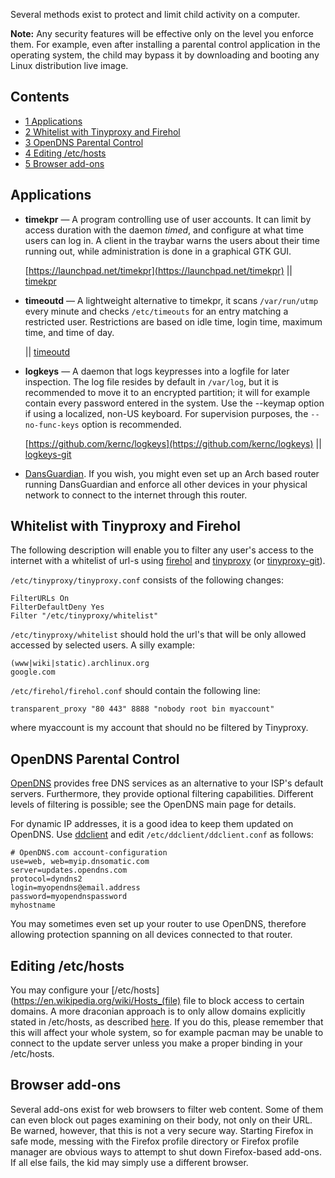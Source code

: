 Several methods exist to protect and limit child activity on a computer.

**Note:** Any security features will be effective only on the level you enforce them. For example, even after installing a parental control application in the operating system, the child may bypass it by downloading and booting any Linux distribution live image.

## Contents

*   [1 Applications](#Applications)
*   [2 Whitelist with Tinyproxy and Firehol](#Whitelist_with_Tinyproxy_and_Firehol)
*   [3 OpenDNS Parental Control](#OpenDNS_Parental_Control)
*   [4 Editing /etc/hosts](#Editing_.2Fetc.2Fhosts)
*   [5 Browser add-ons](#Browser_add-ons)

## Applications

*   **timekpr** — A program controlling use of user accounts. It can limit by access duration with the daemon *timed*, and configure at what time users can log in. A client in the traybar warns the users about their time running out, while administration is done in a graphical GTK GUI.

	[https://launchpad.net/timekpr](https://launchpad.net/timekpr) || [timekpr](https://aur.archlinux.org/packages/timekpr/)

*   **timeoutd** — A lightweight alternative to timekpr, it scans `/var/run/utmp` every minute and checks `/etc/timeouts` for an entry matching a restricted user. Restrictions are based on idle time, login time, maximum time, and time of day.

	|| [timeoutd](https://aur.archlinux.org/packages/timeoutd/)

*   **logkeys** — A daemon that logs keypresses into a logfile for later inspection. The log file resides by default in `/var/log`, but it is recommended to move it to an encrypted partition; it will for example contain every password entered in the system. Use the --keymap option if using a localized, non-US keyboard. For supervision purposes, the `--no-func-keys` option is recommended.

	[https://github.com/kernc/logkeys](https://github.com/kernc/logkeys) || [logkeys-git](https://aur.archlinux.org/packages/logkeys-git/)

*   [DansGuardian](/index.php/DansGuardian "DansGuardian"). If you wish, you might even set up an Arch based router running DansGuardian and enforce all other devices in your physical network to connect to the internet through this router.

## Whitelist with Tinyproxy and Firehol

The following description will enable you to filter any user's access to the internet with a whitelist of url-s using [firehol](https://aur.archlinux.org/packages/firehol/) and [tinyproxy](https://www.archlinux.org/packages/?name=tinyproxy) (or [tinyproxy-git](https://aur.archlinux.org/packages/tinyproxy-git/)).

`/etc/tinyproxy/tinyproxy.conf` consists of the following changes:

```
FilterURLs On
FilterDefaultDeny Yes
Filter "/etc/tinyproxy/whitelist"

```

`/etc/tinyproxy/whitelist` should hold the url's that will be only allowed accessed by selected users. A silly example:

```
(www|wiki|static).archlinux.org
google.com

```

`/etc/firehol/firehol.conf` should contain the following line:

```
transparent_proxy "80 443" 8888 "nobody root bin myaccount"

```

where myaccount is my account that should no be filtered by Tinyproxy.

## OpenDNS Parental Control

[OpenDNS](http://www.opendns.com/home-solutions/parental-controls/) provides free DNS services as an alternative to your ISP's default servers. Furthermore, they provide optional filtering capabilities. Different levels of filtering is possible; see the OpenDNS main page for details.

For dynamic IP addresses, it is a good idea to keep them updated on OpenDNS. Use [ddclient](https://www.archlinux.org/packages/?name=ddclient) and edit `/etc/ddclient/ddclient.conf` as follows:

```
# OpenDNS.com account-configuration
use=web, web=myip.dnsomatic.com
server=updates.opendns.com
protocol=dyndns2
login=myopendns@email.address
password=myopendnspassword
myhostname

```

You may sometimes even set up your router to use OpenDNS, therefore allowing protection spanning on all devices connected to that router.

## Editing /etc/hosts

You may configure your [/etc/hosts](https://en.wikipedia.org/wiki/Hosts_(file) file to block access to certain domains. A more draconian approach is to only allow domains explicitly stated in /etc/hosts, as described [here](https://help.ubuntu.com/community/ParentalControls#Do_It_Yourself_Whitelisting). If you do this, please remember that this will affect your whole system, so for example pacman may be unable to connect to the update server unless you make a proper binding in your /etc/hosts.

## Browser add-ons

Several add-ons exist for web browsers to filter web content. Some of them can even block out pages examining on their body, not only on their URL. Be warned, however, that this is not a very secure way. Starting Firefox in safe mode, messing with the Firefox profile directory or Firefox profile manager are obvious ways to attempt to shut down Firefox-based add-ons. If all else fails, the kid may simply use a different browser.